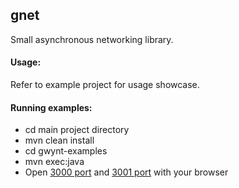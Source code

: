 gnet
----

Small asynchronous networking library.

#### Usage:

Refer to example project for usage showcase.

#### Running examples:

* cd main project directory
* mvn clean install
* cd gwynt-examples
* mvn exec:java
* Open [3000 port](http://localhost:3000) and [3001 port](localhost:3001) with your browser
